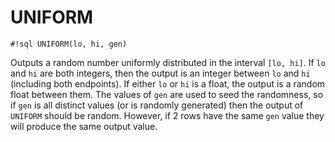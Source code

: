# UNIFORM

`#!sql UNIFORM(lo, hi, gen)`

Outputs a random number uniformly distributed in the interval `[lo, hi]`.
If `lo` and `hi` are both integers, then the output is an integer between
`lo` and `hi` (including both endpoints). If either `lo` or `hi` is a float,
the output is a random float between them. The values of `gen` are used to
seed the randomness, so if `gen` is all distinct values (or is randomly
generated) then the output of `UNIFORM` should be random. However, if 2
rows have the same `gen` value they will produce the same output value.
